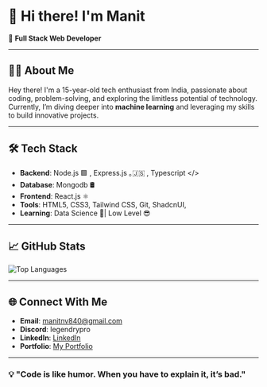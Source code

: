 # 👋 Hi there! I'm **Manit**  
🌟 **Full Stack Web Developer**  

---

## 🧑‍💻 About Me  
Hey there! I'm a 15-year-old tech enthusiast from India, passionate about coding, problem-solving, and exploring the limitless potential of technology. Currently, I’m diving deeper into **machine learning** and leveraging my skills to build innovative projects.

---

## 🛠️ Tech Stack  
- **Backend**: Node.js 🟩 , Express.js ｡🇯‌🇸‌ , Typescript </>
- **Database**: Mongodb 🛢
- **Frontend**: React.js ⚛️  
- **Tools**: HTML5, CSS3, Tailwind CSS, Git, ShadcnUI, 
- **Learning**: Data Science 🤖| Low Level 😎  

---
## 📈 GitHub Stats  
![Top Languages](https://github-readme-stats.vercel.app/api/top-langs/?username=Manit098&layout=compact&theme=radical&cache_seconds=36)

---

## 🌐 Connect With Me  
- **Email**: manitnv840@gmail.com
- **Discord**: legendrypro
- **LinkedIn**: [LinkedIn](www.linkedin.com/in/manit-mishra-39363a309)  
- **Portfolio**: [My Portfolio](https://manit.is-a.dev/)  

---

### 💡 "Code is like humor. When you have to explain it, it’s bad."  
